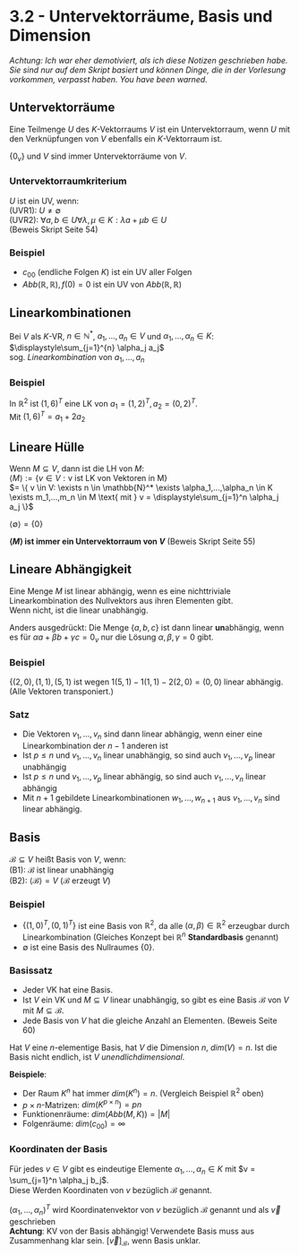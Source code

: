 # 3.2 - Untervektorräume, Basis und Dimension
*Achtung: Ich war eher demotiviert, als ich diese Notizen geschrieben habe. Sie sind nur auf dem Skript basiert und können Dinge, die in der Vorlesung vorkommen, verpasst haben. You have been warned.*

## Untervektorräume
Eine Teilmenge $U$ des $K$-Vektorraums $V$ ist ein Untervektorraum, wenn $U$ mit den
Verknüpfungen von $V$ ebenfalls ein $K$-Vektorraum ist.

$\{0_v\}$ und $V$ sind immer Untervektorräume von $V$.

### Untervektorraumkriterium
$U$ ist ein UV, wenn:  
(UVR1): $U \not= \emptyset$  
(UVR2): $\forall a,b \in U \forall \lambda,\mu \in K: \lambda a + \mu b \in U$  
(Beweis Skript Seite 54)

### Beispiel
- $c_{00}$ (endliche Folgen $K$) ist ein UV aller Folgen
- $Abb(\mathbb{R},\mathbb{R}), f(0) = 0$ ist ein UV von $Abb(\mathbb{R},\mathbb{R})$


## Linearkombinationen
Bei $V$ als $K$-VR, $n \in \mathbb{N}^*$, $a_1,...,a_n \in V$ und $\alpha_1,...,\alpha_n \in K$:  
$\displaystyle\sum_{j=1}^{n} \alpha_j a_j$  
sog. *Linearkombination* von $a_1,...,a_n$

### Beispiel
In $\mathbb{R}^2$ ist $(1,6)^T$ eine LK von $a_1 = (1,2)^T, a_2 = (0,2)^T$.  
Mit $(1,6)^T = a_1 + 2a_2$


## Lineare Hülle
Wenn $M \subseteq V$, dann ist die LH von $M$:  
$\langle M \rangle := \{ v \in V: \text{v ist LK von Vektoren in M} \}$  
$= \{ v \in V: \exists n \in \mathbb{N}^* \exists \alpha_1,...,\alpha_n \in K \exists m_1,...,m_n \in M \text{ mit } v = \displaystyle\sum_{j=1}^n \alpha_j a_j \}$

$\langle \emptyset \rangle = \{0\}$

**$\langle M \rangle$ ist immer ein Untervektorraum von $V$** (Beweis Skript Seite 55)


## Lineare Abhängigkeit
Eine Menge $M$ ist linear abhängig, wenn es eine nichttriviale Linearkombination des Nullvektors aus ihren Elementen gibt.  
Wenn nicht, ist die linear unabhängig.

Anders ausgedrückt: Die Menge $\{a,b,c\}$ ist dann linear **un**abhängig, wenn es für $\alpha a + \beta b + \gamma c = 0_v$ nur die Lösung $\alpha, \beta, \gamma = 0$ gibt.

### Beispiel
$\{(2,0), (1,1), (5,1)$ ist wegen $1(5,1) - 1(1,1) - 2(2,0) = (0,0)$ linear abhängig. (Alle Vektoren transponiert.)

### Satz
- Die Vektoren $v_1,...,v_n$ sind dann linear abhängig, wenn einer eine Linearkombination der $n-1$ anderen ist
- Ist $p \le n$ und $v_1,...,v_n$ linear unabhängig, so sind auch $v_1,...,v_p$ linear unabhängig
- Ist $p \le n$ und $v_1,...,v_p$ linear abhängig, so sind auch $v_1,...,v_n$ linear abhängig
- Mit $n+1$ gebildete Linearkombinationen $w_1,...,w_{n+1}$ aus $v_1,...,v_n$ sind linear abhängig.


## Basis
$\mathcal{B} \subseteq V$ heißt Basis von $V$, wenn:  
(B1): $\mathcal{B}$ ist linear unabhängig  
(B2): $\langle \mathcal{B} \rangle = V$ ($\mathcal{B}$ erzeugt $V$)

### Beispiel
- $\{(1,0)^T, (0,1)^T\}$ ist eine Basis von $\mathbb{R}^2$, da alle $(\alpha,\beta) \in \mathbb{R}^2$ erzeugbar durch Linearkombination (Gleiches Konzept bei $\mathbb{R}^n$ **Standardbasis** genannt)
- $\emptyset$ ist eine Basis des Nullraumes $\{0\}.$

### Basissatz
- Jeder VK hat eine Basis.
- Ist $V$ ein VK und $M \subseteq V$ linear unabhängig, so gibt es eine Basis $\mathcal{B}$ von $V$ mit $M \subseteq \mathcal{B}$.
- Jede Basis von $V$ hat die gleiche Anzahl an Elementen. (Beweis Seite 60)

Hat $V$ eine $n$-elementige Basis, hat $V$ die Dimension $n$, $dim(V) = n$. Ist die Basis nicht endlich, ist $V$ *unendlichdimensional*.

**Beispiele**:

- Der Raum $K^n$ hat immer $dim(K^n) = n$. (Vergleich Beispiel $\mathbb{R}^2$ oben)
- $p \times n$-Matrizen: $dim(K^{p \times n}) = pn$
- Funktionenräume: $dim(Abb(M,K)) = |M|$
- Folgenräume: $dim(c_{00}) = \infty$

### Koordinaten der Basis
Für jedes $v \in V$ gibt es eindeutige Elemente $\alpha_1,...,\alpha_n \in K$ mit $v = \sum_{j=1}^n \alpha_j b_j$.  
Diese Werden Koordinaten von $v$ bezüglich $\mathcal{B}$ genannt.

$(\alpha_1,...,\alpha_n)^T$ wird Koordinatenvektor von $v$ bezüglich $\mathcal{B}$ genannt und als $\vec{v}$ geschrieben  
**Achtung**: KV von der Basis abhängig! Verwendete Basis muss aus Zusammenhang klar sein. $[\vec{v}]_\mathcal{B}$, wenn Basis unklar.
